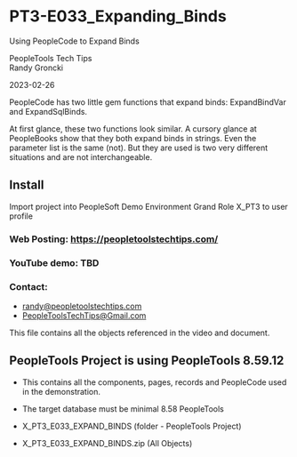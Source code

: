 # PT3-E033_Expanding_Binds
Using PeopleCode to Expand Binds

PeopleTools Tech Tips    
Randy Groncki

2023-02-26

PeopleCode has two little gem functions that expand binds: ExpandBindVar and ExpandSqlBinds.

At first glance, these two functions look similar.  A cursory glance at PeopleBooks show that they both expand binds in strings.  Even the parameter list is the same (not).   But they are used is two very different situations and are not interchangeable.

## Install
Import project into PeopleSoft Demo Environment
Grand Role X_PT3 to user profile


### Web Posting: https://peopletoolstechtips.com/

### YouTube demo: TBD

### Contact:  
* randy@peopletoolstechtips.com  
* PeopleToolsTechTips@Gmail.com

This file contains all the objects referenced in the video and document.

## PeopleTools Project is using PeopleTools 8.59.12
  * This contains all the components, pages, records and PeopleCode used in the demonstration.
  * The target database must be minimal 8.58 PeopleTools

* X_PT3_E033_EXPAND_BINDS (folder - PeopleTools Project)  
* X_PT3_E033_EXPAND_BINDS.zip  (All Objects)

